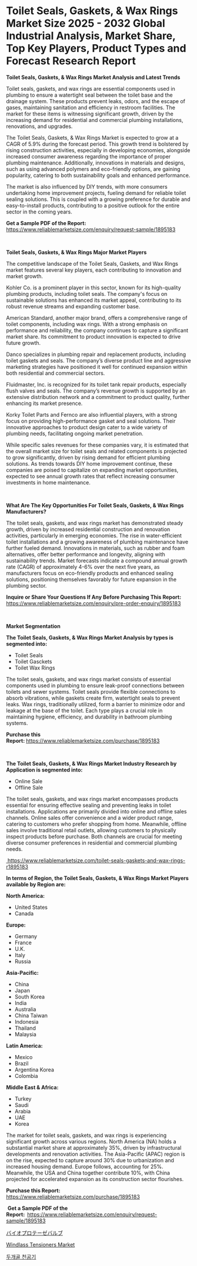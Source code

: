 <p><h1>Toilet Seals, Gaskets, & Wax Rings Market Size 2025 - 2032 Global Industrial Analysis, Market Share, Top Key Players, Product Types and Forecast Research Report</h1></p><p><strong>Toilet Seals, Gaskets, & Wax Rings Market Analysis and Latest Trends</strong></p>
<p><p>Toilet seals, gaskets, and wax rings are essential components used in plumbing to ensure a watertight seal between the toilet base and the drainage system. These products prevent leaks, odors, and the escape of gases, maintaining sanitation and efficiency in restroom facilities. The market for these items is witnessing significant growth, driven by the increasing demand for residential and commercial plumbing installations, renovations, and upgrades.</p><p>The Toilet Seals, Gaskets, & Wax Rings Market is expected to grow at a CAGR of 5.9% during the forecast period. This growth trend is bolstered by rising construction activities, especially in developing economies, alongside increased consumer awareness regarding the importance of proper plumbing maintenance. Additionally, innovations in materials and designs, such as using advanced polymers and eco-friendly options, are gaining popularity, catering to both sustainability goals and enhanced performance.</p><p>The market is also influenced by DIY trends, with more consumers undertaking home improvement projects, fueling demand for reliable toilet sealing solutions. This is coupled with a growing preference for durable and easy-to-install products, contributing to a positive outlook for the entire sector in the coming years.</p></p>
<p><strong>Get a Sample PDF of the Report:&nbsp;</strong> <a href="https://www.reliablemarketsize.com/enquiry/request-sample/1895183?utm_campaign=1886&utm_medium=2&utm_source=Github&utm_content=ia&utm_term=14012025&utm_id=toilet-seals-gaskets-wax-rings">https://www.reliablemarketsize.com/enquiry/request-sample/1895183</a></p>
<p>&nbsp;</p>
<p><strong>Toilet Seals, Gaskets, & Wax Rings Major Market Players</strong></p>
<p><p>The competitive landscape of the Toilet Seals, Gaskets, and Wax Rings market features several key players, each contributing to innovation and market growth. </p><p>Kohler Co. is a prominent player in this sector, known for its high-quality plumbing products, including toilet seals. The company's focus on sustainable solutions has enhanced its market appeal, contributing to its robust revenue streams and expanding customer base.</p><p>American Standard, another major brand, offers a comprehensive range of toilet components, including wax rings. With a strong emphasis on performance and reliability, the company continues to capture a significant market share. Its commitment to product innovation is expected to drive future growth.</p><p>Danco specializes in plumbing repair and replacement products, including toilet gaskets and seals. The company’s diverse product line and aggressive marketing strategies have positioned it well for continued expansion within both residential and commercial sectors.</p><p>Fluidmaster, Inc. is recognized for its toilet tank repair products, especially flush valves and seals. The company’s revenue growth is supported by an extensive distribution network and a commitment to product quality, further enhancing its market presence.</p><p>Korky Toilet Parts and Fernco are also influential players, with a strong focus on providing high-performance gasket and seal solutions. Their innovative approaches to product design cater to a wide variety of plumbing needs, facilitating ongoing market penetration.</p><p>While specific sales revenues for these companies vary, it is estimated that the overall market size for toilet seals and related components is projected to grow significantly, driven by rising demand for efficient plumbing solutions. As trends towards DIY home improvement continue, these companies are poised to capitalize on expanding market opportunities, expected to see annual growth rates that reflect increasing consumer investments in home maintenance.</p></p>
<p>&nbsp;</p>
<p><strong>What Are The Key Opportunities For Toilet Seals, Gaskets, & Wax Rings Manufacturers?</strong></p>
<p><p>The toilet seals, gaskets, and wax rings market has demonstrated steady growth, driven by increased residential construction and renovation activities, particularly in emerging economies. The rise in water-efficient toilet installations and a growing awareness of plumbing maintenance have further fueled demand. Innovations in materials, such as rubber and foam alternatives, offer better performance and longevity, aligning with sustainability trends. Market forecasts indicate a compound annual growth rate (CAGR) of approximately 4-6% over the next five years, as manufacturers focus on eco-friendly products and enhanced sealing solutions, positioning themselves favorably for future expansion in the plumbing sector.</p></p>
<p><strong>Inquire or Share Your Questions If Any Before Purchasing This Report:</strong> <a href="https://www.reliablemarketsize.com/enquiry/pre-order-enquiry/1895183?utm_campaign=1886&utm_medium=2&utm_source=Github&utm_content=ia&utm_term=14012025&utm_id=toilet-seals-gaskets-wax-rings">https://www.reliablemarketsize.com/enquiry/pre-order-enquiry/1895183</a></p>
<p>&nbsp;</p>
<p><strong>Market Segmentation</strong></p>
<p><strong>The Toilet Seals, Gaskets, & Wax Rings Market Analysis by types is segmented into:</strong></p>
<p><ul><li>Toilet Seals</li><li>Toilet Gasckets</li><li>Toilet Wax Rings</li></ul></p>
<p><p>The toilet seals, gaskets, and wax rings market consists of essential components used in plumbing to ensure leak-proof connections between toilets and sewer systems. Toilet seals provide flexible connections to absorb vibrations, while gaskets create firm, watertight seals to prevent leaks. Wax rings, traditionally utilized, form a barrier to minimize odor and leakage at the base of the toilet. Each type plays a crucial role in maintaining hygiene, efficiency, and durability in bathroom plumbing systems.</p></p>
<p><strong>Purchase this Report:&nbsp;</strong><a href="https://www.reliablemarketsize.com/purchase/1895183?utm_campaign=1886&utm_medium=2&utm_source=Github&utm_content=ia&utm_term=14012025&utm_id=toilet-seals-gaskets-wax-rings">https://www.reliablemarketsize.com/purchase/1895183</a></p>
<p>&nbsp;</p>
<p><strong>The Toilet Seals, Gaskets, & Wax Rings Market Industry Research by Application is segmented into:</strong></p>
<p><ul><li>Online Sale</li><li>Offline Sale</li></ul></p>
<p><p>The toilet seals, gaskets, and wax rings market encompasses products essential for ensuring effective sealing and preventing leaks in toilet installations. Applications are primarily divided into online and offline sales channels. Online sales offer convenience and a wider product range, catering to customers who prefer shopping from home. Meanwhile, offline sales involve traditional retail outlets, allowing customers to physically inspect products before purchase. Both channels are crucial for meeting diverse consumer preferences in residential and commercial plumbing needs.</p></p>
<p><a href="https://www.reliablemarketsize.com/toilet-seals-gaskets-and-wax-rings-r1895183?utm_campaign=1886&utm_medium=2&utm_source=Github&utm_content=ia&utm_term=14012025&utm_id=toilet-seals-gaskets-wax-rings">&nbsp;https://www.reliablemarketsize.com/toilet-seals-gaskets-and-wax-rings-r1895183</a></p>
<p><strong>In terms of Region, the Toilet Seals, Gaskets, & Wax Rings Market Players available by Region are:</strong></p>
<p>
    <p> <strong> North America: </strong>
        <ul>
            <li>United States</li>
            <li>Canada</li>
        </ul>
        </p> 
    <p> <strong> Europe: </strong>
        <ul>
            <li>Germany</li>
            <li>France</li>
            <li>U.K.</li>
            <li>Italy</li>
            <li>Russia</li>
        </ul>
        </p> 
    <p> <strong> Asia-Pacific: </strong>
        <ul>
            <li>China</li>
            <li>Japan</li>
            <li>South Korea</li>
            <li>India</li>
            <li>Australia</li>
            <li>China Taiwan</li>
            <li>Indonesia</li>
            <li>Thailand</li>
            <li>Malaysia</li>
        </ul>
        </p> 
    <p> <strong> Latin America: </strong>
        <ul>
            <li>Mexico</li>
            <li>Brazil</li>
            <li>Argentina Korea</li>
            <li>Colombia</li>
        </ul>
        </p> 
    <p> <strong> Middle East & Africa: </strong>
        <ul>
            <li>Turkey</li>
            <li>Saudi</li>
            <li>Arabia</li>
            <li>UAE</li>
            <li>Korea</li>
        </ul>
    </p>
    </p>
<p><p>The market for toilet seals, gaskets, and wax rings is experiencing significant growth across various regions. North America (NA) holds a substantial market share at approximately 35%, driven by infrastructural developments and renovation activities. The Asia-Pacific (APAC) region is on the rise, expected to capture around 30% due to urbanization and increased housing demand. Europe follows, accounting for 25%. Meanwhile, the USA and China together contribute 10%, with China projected for accelerated expansion as its construction sector flourishes.</p></p>
<p><strong>Purchase this Report: </strong><a href="https://www.reliablemarketsize.com/purchase/1895183?utm_campaign=1886&utm_medium=2&utm_source=Github&utm_content=ia&utm_term=14012025&utm_id=toilet-seals-gaskets-wax-rings">https://www.reliablemarketsize.com/purchase/1895183</a></p>
<p>&nbsp;<strong>Get a Sample PDF of the Report:&nbsp;&nbsp;</strong><a href="https://www.reliablemarketsize.com/enquiry/request-sample/1895183?utm_campaign=1886&utm_medium=2&utm_source=Github&utm_content=ia&utm_term=14012025&utm_id=toilet-seals-gaskets-wax-rings">https://www.reliablemarketsize.com/enquiry/request-sample/1895183</a></p>
<p><strong></strong></p>
<p><p><a href="https://github.com/mohamedbakry57/Market-Research-Report-List-6/blob/main/707649730052.md?utm_campaign=1886&utm_medium=2&utm_source=Github&utm_content=ia&utm_term=14012025&utm_id=toilet-seals-gaskets-wax-rings">バイオプロテーゼバルブ</a></p><p><a href="https://github.com/vimar16th/Market-Research-Report-List-7/blob/main/windlass-tensioners-market.md?utm_campaign=1886&utm_medium=2&utm_source=Github&utm_content=ia&utm_term=14012025&utm_id=toilet-seals-gaskets-wax-rings">Windlass Tensioners Market</a></p><p><a href="https://github.com/laholand/Market-Research-Report-List-6/blob/main/841412731067.md?utm_campaign=1886&utm_medium=2&utm_source=Github&utm_content=ia&utm_term=14012025&utm_id=toilet-seals-gaskets-wax-rings">두개골 천공기</a></p></p>
